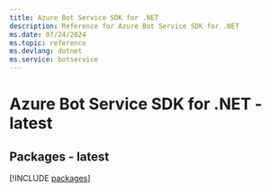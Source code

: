 ```yaml
---
title: Azure Bot Service SDK for .NET
description: Reference for Azure Bot Service SDK for .NET
ms.date: 07/24/2024
ms.topic: reference
ms.devlang: dotnet
ms.service: botservice
---
```

# Azure Bot Service SDK for .NET - latest
## Packages - latest
[!INCLUDE [packages](bot-service-index.md)]